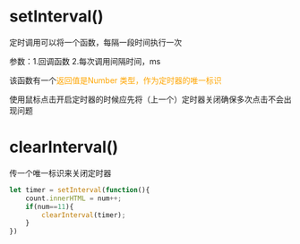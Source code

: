 # setInterval()

定时调用可以将一个函数，每隔一段时间执行一次

参数：1.回调函数 2.每次调用间隔时间，ms 

该函数有一个<font color='orange'>返回值是Number 类型，作为定时器的唯一标识</font>

 使用鼠标点击开启定时器的时候应先将（上一个）定时器关闭确保多次点击不会出现问题

# clearInterval()

传一个唯一标识来关闭定时器

```js
let timer = setInterval(function(){
    count.innerHTML = num++;
    if(num==11){
        clearInterval(timer);
    }
})
```

